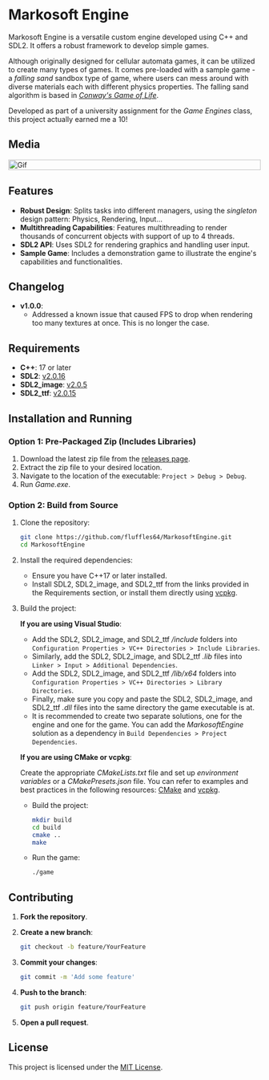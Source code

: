 # Markosoft Engine

Markosoft Engine is a versatile custom engine developed using C++ and SDL2. It offers a robust framework to develop simple games.

Although originally designed for cellular automata games, it can be utilized to create many types of games. It comes pre-loaded with a sample game - a *falling sand* sandbox type of game, where users can mess around with diverse materials each with different physics properties. The falling sand algorithm is based in *[Conway's Game of Life](https://conwaylife.com/)*.

Developed as part of a university assignment for the *Game Engines* class, this project actually earned me a 10!

## Media

<div style="display:flex; justify-content:center;">
    <img src="https://github.com/fluffles64/MarkosoftEngine/assets/61605339/ce765652-e5b6-42c4-ab14-02a4916c0371" alt="Gif" style="width: 100%;"/>
</div>

## Features

- **Robust Design**: Splits tasks into different managers, using the *singleton* design pattern: Physics, Rendering, Input...
- **Multithreading Capabilities**: Features multithreading to render thousands of concurrent objects with support of up to 4 threads.
- **SDL2 API**: Uses SDL2 for rendering graphics and handling user input.
- **Sample Game**: Includes a demonstration game to illustrate the engine's capabilities and functionalities.

## Changelog

- **v1.0.0**:
  - Addressed a known issue that caused FPS to drop when rendering too many textures at once. This is no longer the case.

## Requirements

- **C++**: 17 or later
- **SDL2**: [v2.0.16](https://github.com/libsdl-org/SDL/releases)
- **SDL2_image**: [v2.0.5](https://github.com/libsdl-org/SDL_image/releases)
- **SDL2_ttf**: [v2.0.15](https://github.com/libsdl-org/SDL_ttf/releases)

## Installation and Running

### Option 1: Pre-Packaged Zip (Includes Libraries)

1. Download the latest zip file from the [releases page](https://github.com/fluffles64/MarkosoftEngine/releases).
2. Extract the zip file to your desired location.
3. Navigate to the location of the executable: `Project > Debug > Debug`.
4. Run *Game.exe*.

### Option 2: Build from Source

1. Clone the repository:
    ```bash
    git clone https://github.com/fluffles64/MarkosoftEngine.git
    cd MarkosoftEngine
    ```

2. Install the required dependencies:
    - Ensure you have C++17 or later installed.
    - Install SDL2, SDL2_image, and SDL2_ttf from the links provided in the Requirements section, or install them directly using [vcpkg](https://vcpkg.link/ports/sdl2).

3. Build the project:

   **If you are using Visual Studio**:
   
   - Add the SDL2, SDL2_image, and SDL2_ttf */include* folders into `Configuration Properties > VC++ Directories > Include Libraries`.
   - Similarly, add the SDL2, SDL2_image, and SDL2_ttf *.lib* files into `Linker > Input > Additional Dependencies`.
   - Add the SDL2, SDL2_image, and SDL2_ttf */lib/x64* folders into `Configuration Properties > VC++ Directories > Library Directories`.
   - Finally, make sure you copy and paste the SDL2, SDL2_image, and SDL2_ttf *.dll* files into the same directory the game executable is at.
   - It is recommended to create two separate solutions, one for the engine and one for the game. You can add the *MarkosoftEngine* solution as a dependency in `Build Dependencies > Project Dependencies`.

    **If you are using CMake or vcpkg**:

   Create the appropriate *CMakeLists.txt* file and set up *environment variables* or a *CMakePresets.json* file. You can refer to examples and best practices in the following resources:
   [CMake](https://trenki2.github.io/blog/2017/06/02/using-sdl2-with-cmake/) and
   [vcpkg](https://github.com/njakob/vcpkg-sdl2-example).

    - Build the project:
        ```bash
        mkdir build
        cd build
        cmake ..
        make
        ```
        
    - Run the game:
        ```bash
        ./game
        ```

## Contributing

1. **Fork the repository**.

2. **Create a new branch**:

    ```bash
    git checkout -b feature/YourFeature
    ```

3. **Commit your changes**:

    ```bash
    git commit -m 'Add some feature'
    ```

4. **Push to the branch**:

    ```bash
    git push origin feature/YourFeature
    ```

5. **Open a pull request**.

## License

This project is licensed under the [MIT License](LICENSE.md).

